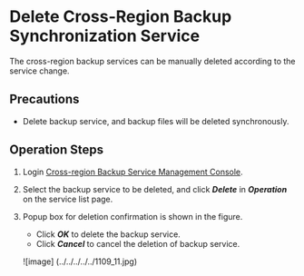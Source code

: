 # Delete Cross-Region Backup Synchronization Service
The cross-region backup services can be manually deleted according to the service change.

## Precautions
* Delete backup service, and backup files will be deleted synchronously.

## Operation Steps
1. Login [Cross-region Backup Service Management Console](https://rds-console.jdcloud.com/acrossRegionList).
2. Select the backup service to be deleted, and click ***Delete*** in ***Operation*** on the service list page.
3. Popup box for deletion confirmation is shown in the figure.
    * Click ***OK*** to delete the backup service.
    * Click ***Cancel*** to cancel the deletion of backup service.

    ![image] (../../../../../1109_11.jpg)
